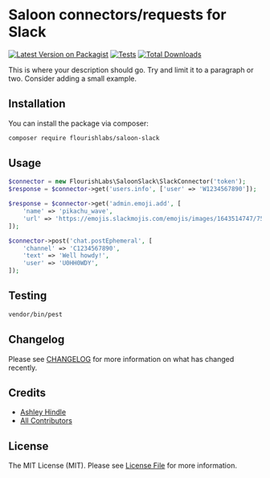 # Saloon connectors/requests for Slack

[![Latest Version on Packagist](https://img.shields.io/packagist/v/flourishlabs/saloon-slack.svg?style=flat-square)](https://packagist.org/packages/flourishlabs/saloon-slack)
[![Tests](https://img.shields.io/github/actions/workflow/status/flourishlabs/saloon-slack/run-tests.yml?branch=main&label=tests&style=flat-square)](https://github.com/flourishlabs/saloon-slack/actions/workflows/run-tests.yml)
[![Total Downloads](https://img.shields.io/packagist/dt/flourishlabs/saloon-slack.svg?style=flat-square)](https://packagist.org/packages/flourishlabs/saloon-slack)

This is where your description should go. Try and limit it to a paragraph or two. Consider adding a small example.

## Installation

You can install the package via composer:

```bash
composer require flourishlabs/saloon-slack
```

## Usage

```php
$connector = new FlourishLabs\SaloonSlack\SlackConnector('token');
$response = $connector->get('users.info', ['user' => 'W1234567890']);

$response = $connector->get('admin.emoji.add', [
    'name' => 'pikachu_wave',
    'url' => 'https://emojis.slackmojis.com/emojis/images/1643514747/7550/pikachu_wave.gif?1643514747',
]);

$connector->post('chat.postEphemeral', [
    'channel' => 'C1234567890',
    'text' => 'Well howdy!',
    'user' => 'U0HH0WDY',
]);
```

## Testing

```bash
vendor/bin/pest
```

## Changelog

Please see [CHANGELOG](CHANGELOG.md) for more information on what has changed recently.

## Credits

- [Ashley Hindle](https://github.com/ashleyhindle)
- [All Contributors](../../contributors)

## License

The MIT License (MIT). Please see [License File](LICENSE.md) for more information.
